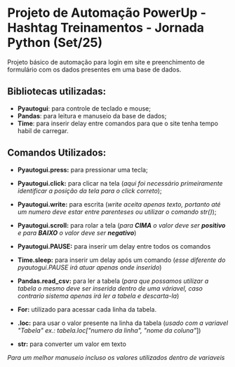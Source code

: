 # Projeto de Automação PowerUp - Hashtag Treinamentos - Jornada Python (Set/25)

Projeto básico de automação para login em site e preenchimento de formulário com os dados presentes em uma base de dados.

## Bibliotecas utilizadas:
* **Pyautogui**: para controle de teclado e mouse;
* **Pandas**: para leitura e manuseio da base de dados;
* **Time**: para inserir delay entre comandos para que o site tenha tempo habil de carregar.

## Comandos Utilizados:

* **Pyautogui.press:** para pressionar uma tecla;
* **Pyautogui.click:** para clicar na tela (_aqui foi necessário primeiramente identificar a posição da tela para o click correto_);
* **Pyautogui.write:** para escrita (_write aceita apenas texto, portanto até um numero deve estar entre parenteses ou utilizar o comando str()_);
* **Pyautogui.scroll:** para rolar a tela (_para **CIMA** o valor deve ser **positivo** e para **BAIXO** o valor deve ser **negativo**_)
* **Pyautogui.PAUSE:** para inserir um delay entre todos os comandos

* **Time.sleep:** para inserir um delay após um comando (_esse diferente do pyautogui.PAUSE irá atuar apenas onde inserido_)

* **Pandas.read_csv:** para ler a tabela (_para que possamos utilizar a tabela o mesmo deve ser inserida dentro de uma váriavel, caso contrario sistema apenas irá ler a tabela e descarta-la_)

* **For:** utilizado para acessar cada linha da tabela.

* **.loc:** para usar o valor presente na linha da tabela (_usado com a variavel "Tabela" ex.: tabela.loc["numero da linha", "nome da coluna"_])

* **str:** para converter um valor em texto

_Para um melhor manuseio incluso os valores utilizados dentro de variaveis_